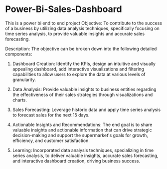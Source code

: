 # Power-Bi-Sales-Dashboard 
This is a power bi end to end project
Objective:
To contribute to the success of a business by utilizing data analysis techniques, specifically focusing on time series analysis, to provide valuable insights and accurate sales forecasting.


Description:
The objective can be broken down into the following detailed components:

1. Dashboard Creation:
Identify the KPIs, design an intuitive and visually appealing dashboard, add interactive visualizations and filtering capabilities to allow users to explore the data at various levels of granularity.


2. Data Analysis:
Provide valuable insights to business entities regarding the effectiveness of their sales strategies through visualizations and charts.


3. Sales Forecasting:
Leverage historic data and apply time series analysis to forecast sales for the next 15 days.


4. Actionable Insights and Recommendations:
The end goal is to share valuable insights and actionable information that can drive strategic decision-making and support the supermarket's goals for growth, efficiency, and customer satisfaction.


5. Learning:
Incorporated data analysis techniques, specializing in time series analysis, to deliver valuable insights, accurate sales forecasting, and interactive dashboard creation, driving business success.
